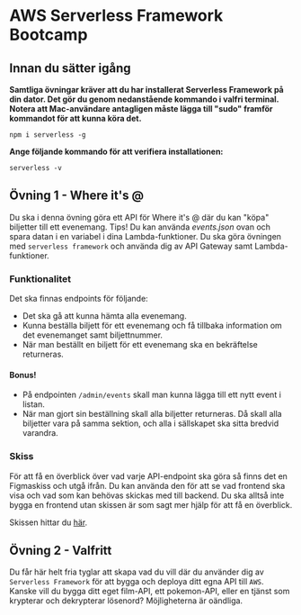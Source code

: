 # AWS Serverless Framework Bootcamp

## Innan du sätter igång

**Samtliga övningar kräver att du har installerat Serverless Framework på din dator. Det gör du genom nedanstående kommando i valfri terminal. Notera att Mac-användare antagligen måste lägga till "sudo" framför kommandot för att kunna köra det.**

```
npm i serverless -g
```

**Ange följande kommando för att verifiera installationen:**

```
serverless -v 
```

## Övning 1 - Where it's @

Du ska i denna övning göra ett API för Where it's @ där du kan "köpa" biljetter till ett evenemang. Tips! Du kan använda *events.json* ovan och spara datan i en variabel i dina Lambda-funktioner. Du ska göra övningen med `serverless framework` och använda dig av API Gateway samt Lambda-funktioner.

### Funktionalitet

Det ska finnas endpoints för följande:
* Det ska gå att kunna hämta alla evenemang.
* Kunna beställa biljett för ett evenemang och få tillbaka information om det evenemanget samt biljettnummer.
* När man beställt en biljett för ett evenemang ska en bekräftelse returneras. 

#### Bonus!
* På endpointen ```/admin/events``` skall man kunna lägga till ett nytt event i listan.
* När man gjort sin beställning skall alla biljetter returneras. Då skall alla biljetter vara på samma sektion, och alla i sällskapet ska sitta bredvid varandra.


### Skiss
För att få en överblick över vad varje API-endpoint ska göra så finns det en Figmaskiss och utgå ifrån. 
Du kan använda den för att se vad frontend ska visa och vad som kan behövas skickas med till backend. Du ska alltså inte bygga en frontend utan skissen är som sagt mer hjälp för att få en överblick.

Skissen hittar du [här](https://www.figma.com/file/y8IN8UsL5Jteu59XucldVY/Where-its-%40---S%C3%A4ker-kommunikation).

## Övning 2 - Valfritt

Du får här helt fria tyglar att skapa vad du vill där du använder dig av `Serverless Framework` för att bygga och deploya ditt egna API till `AWS`. Kanske vill du bygga ditt eget film-API, ett pokemon-API, eller en tjänst som krypterar och dekrypterar lösenord? Möjligheterna är oändliga.
